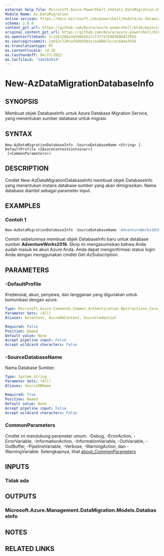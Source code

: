 ```yaml
---
external help file: Microsoft.Azure.PowerShell.Cmdlets.DataMigration.dll-Help.xml
Module Name: Az.DataMigration
online version: https://docs.microsoft.com/powershell/module/az.datamigration/New-AzDataMigrationDatabaseInfo
schema: 2.0.0
content_git_url: https://github.com/Azure/azure-powershell/blob/main/src/DataMigration/DataMigration/help/New-AzDataMigrationDatabaseInfo.md
original_content_git_url: https://github.com/Azure/azure-powershell/blob/main/src/DataMigration/DataMigration/help/New-AzDataMigrationDatabaseInfo.md
ms.openlocfilehash: cc2e5120ba3e59bb452ccf277a7b403b0642f955
ms.sourcegitcommit: 2a912c720caf0db4501ccea98b71ccecb84af036
ms.translationtype: MT
ms.contentlocale: id-ID
ms.lasthandoff: 04/27/2022
ms.locfileid: "144202014"
---
```

# New-AzDataMigrationDatabaseInfo

## SYNOPSIS
Membuat objek DatabaseInfo untuk Azure Database Migration Service, yang menentukan sumber database untuk migrasi.

## SYNTAX

```
New-AzDataMigrationDatabaseInfo -SourceDatabaseName <String> [-DefaultProfile <IAzureContextContainer>]
 [<CommonParameters>]
```

## DESCRIPTION
Cmdlet New-AzDataMigrationDatabaseInfo membuat objek DatabaseInfo yang menentukan instans database sumber yang akan dimigrasikan. Nama database diambil sebagai parameter input.

## EXAMPLES

### Contoh 1
```powershell
New-AzDataMigrationDatabaseInfo -SourceDatabaseName 'AdventureWorks2016'
```

Contoh sebelumnya membuat objek DatabaseInfo baru untuk database sumber **AdventureWorks2016**.
Skrip ini mengasumsikan bahwa Anda sudah masuk ke akun Azure Anda. Anda dapat mengonfirmasi status login Anda dengan menggunakan cmdlet Get-AzSubscription.

## PARAMETERS

### -DefaultProfile
Kredensial, akun, penyewa, dan langganan yang digunakan untuk komunikasi dengan azure.

```yaml
Type: Microsoft.Azure.Commands.Common.Authentication.Abstractions.Core.IAzureContextContainer
Parameter Sets: (All)
Aliases: AzContext, AzureRmContext, AzureCredential

Required: False
Position: Named
Default value: None
Accept pipeline input: False
Accept wildcard characters: False
```

### -SourceDatabaseName
Nama Database Sumber.

```yaml
Type: System.String
Parameter Sets: (All)
Aliases: SourceDBName

Required: True
Position: Named
Default value: None
Accept pipeline input: False
Accept wildcard characters: False
```

### CommonParameters
Cmdlet ini mendukung parameter umum: -Debug, -ErrorAction, -ErrorVariable, -InformationAction, -InformationVariable, -OutVariable, -OutBuffer, -PipelineVariable, -Verbose, -WarningAction, dan -WarningVariable. Selengkapnya, lihat [about_CommonParameters](http://go.microsoft.com/fwlink/?LinkID=113216)

## INPUTS

### Tidak ada

## OUTPUTS

### Microsoft.Azure.Management.DataMigration.Models.DatabaseInfo

## NOTES

## RELATED LINKS

